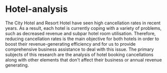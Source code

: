 # Hotel-analysis

The City Hotel and Resort Hotel have seen high cancellation rates in recent years. As a result, each hotel is currently coping with a variety of problems, such as decreased revenue and subpar hotel room utilisation. Therefore, reducing cancellation rates is the main objective for both hotels in order to boost their revenue-generating efficiency and for us to provide comprehensive business assistance to deal with this issue.
The primary subjects of this research are the analysis of hotel booking cancellations along with other elements that don't affect their business or annual revenue generating.
